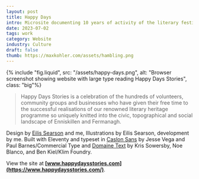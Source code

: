 ```yaml
---
layout: post
title: Happy Days
intro: Microsite documenting 10 years of activity of the literary festival in Enniskillen, County Fermanagh.
date: 2023-07-02
tags: work
category: Website
industry: Culture
draft: false
thumb: https://maxkohler.com/assets/hambling.png
---
```


{% include "fig.liquid", src: "/assets/happy-days.png", alt: "Browser screenshot showing website with large type reading Happy Days Stories", class: "big"%}

> Happy Days Stories is a celebration of the hundreds of volunteers, community groups and businesses who have given their free time to the successful realisations of our renowned literary heritage programme so uniquely knitted into the civic, topographical and social landscape of Enniskillen and Fermanagh.

Design by [Eilis Searson](https://www.eilissearson.com/) and me, Illustrations by Eilis Searson, development by me. Built with Eleventy and typeset in [Caslon Sans](https://commercialtype.com/catalog/caslon_sans_shaded) by Jesse Vega and Paul Barnes/Commercial Type and [Domaine Text](https://klim.co.nz/retail-fonts/domaine-text/) by Kris Sowersby, Noe Blanco, and Ben Kiel/Klim Foundry.

View the site at **[www.happydaysstories.com](https://www.happydaysstories.com/)**.
